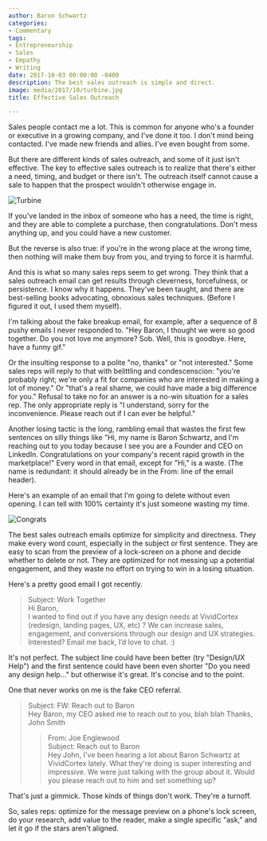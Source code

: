```yaml
---
author: Baron Schwartz
categories:
- Commentary
tags:
- Entrepreneurship
- Sales
- Empathy
- Writing
date: 2017-10-03 00:00:00 -0400
description: The best sales outreach is simple and direct.
image: media/2017/10/turbine.jpg
title: Effective Sales Outreach

---
```

Sales people contact me a lot. This is common for anyone who's a founder or executive in a growing company, and I've done it too. I don't mind being contacted. I've made new friends and allies. I've even bought from some.

But there are different kinds of sales outreach, and some of it just isn't effective. The key to effective sales outreach is to realize that there's either a need, timing, and budget or there isn't. The outreach itself cannot cause a sale to happen that the prospect wouldn't otherwise engage in.

![Turbine](/media/2017/10/turbine.jpg)

<!--more-->

If you've landed in the inbox of someone who has a need, the time is right, and they are able to complete a purchase, then congratulations. Don't mess anything up, and you could have a new customer.

But the reverse is also true: if you're in the wrong place at the wrong time, then nothing will make them buy from you, and trying to force it is harmful.

And this is what so many sales reps seem to get wrong. They think that a sales outreach email can get results through cleverness, forcefulness, or persistence. I know why it happens. They've been taught, and there are best-selling books advocating, obnoxious sales techniques. (Before I figured it out, I used them myself).

I'm talking about the fake breakup email, for example, after a sequence of 8 pushy emails I never responded to. "Hey Baron, I thought we were so good together. Do you not love me anymore? Sob. Well, this is goodbye. Here, have a funny gif."

Or the insulting response to a polite "no, thanks" or "not interested." Some sales reps will reply to that with belittling and condescenscion: "you're probably right; we're only a fit for companies who are interested in making a lot of money." Or "that's a real shame, we could have made a big difference for you." Refusal to take no for an answer is a no-win situation for a sales rep. The only appropriate reply is "I understand, sorry for the inconvenience. Please reach out if I can ever be helpful."

Another losing tactic is the long, rambling email that wastes the first few sentences on silly things like "Hi, my name is Baron Schwartz, and I'm reaching out to you today because I see you are a Founder and CEO on LinkedIn. Congratulations on your company's recent rapid growth in the marketplace!" Every word in that email, except for "Hi," is a waste. (The name is redundant: it should already be in the From: line of the email header).

Here's an example of an email that I'm going to delete without even opening. I can tell with 100% certainty it's just someone wasting my time.

![Congrats](/media/2017/10/congrats.png)

The best sales outreach emails optimize for simplicity and directness. They make every word count, especially in the subject or first sentence. They are easy to scan from the preview of a lock-screen on a phone and decide whether to delete or not. They are optimized for not messing up a potential engagement, and they waste no effort on trying to win in a losing situation.

Here's a pretty good email I got recently.

<blockquote>
<p>Subject: Work Together<br>
Hi Baron,<br>
I wanted to find out if you have any design needs at VividCortex (redesign, landing pages, UX, etc) ? We can increase sales, engagement, and conversions through our design and UX strategies. Interested?  Email me back, I’d love to chat. :)</p>
</blockquote>

It's not perfect. The subject line could have been better (try "Design/UX Help") and the first sentence could have been even shorter "Do you need any design help..." but otherwise it's great. It's concise and to the point.

One that never works on me is the fake CEO referral.

<blockquote>
<p>Subject: FW: Reach out to Baron<br>
Hey Baron, my CEO asked me to reach out to you, blah blah
Thanks, John Smith</p>
<blockquote>
<p>From: Joe Englewood<br>
Subject: Reach out to Baron<br>
Hey John, I've been hearing a lot about Baron Schwartz at VividCortex lately. What they're doing is super interesting and impressive. We were just talking with the group about it. Would you please reach out to him and set something up?</p>
</blockquote>
</blockquote>

That's just a gimmick. Those kinds of things don't work. They're a turnoff.

So, sales reps: optimize for the message preview on a phone's lock screen, do your research, add value to the reader, make a single specific "ask," and let it go if the stars aren't aligned.